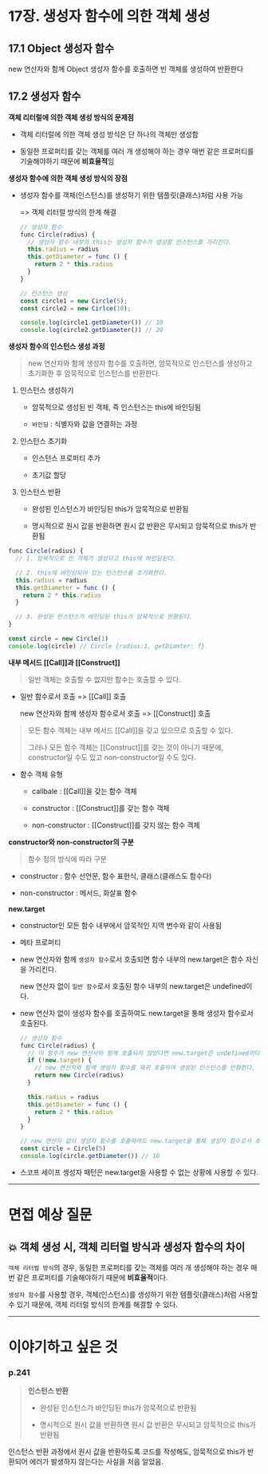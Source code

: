 # 17장. 생성자 함수에 의한 객체 생성

## 17.1 Object 생성자 함수

new 연산자와 함께 Object 생성자 함수를 호출하면 빈 객체를 생성하여 반환한다

## 17.2 생성자 함수

**객체 리터럴에 의한 객체 생성 방식의 문제점**

- 객체 리터럴에 의한 객체 생성 방식은 단 하나의 객체만 생성함

- 동일한 프로퍼티를 갖는 객체를 여러 개 생성해야 하는 경우 매번 같은 프로퍼티를 기술해야하기 때문에 **비효율적**임

**생성자 함수에 의한 객체 생성 방식의 장점**

- 생성자 함수를 객체(인스턴스)를 생성하기 위한 템플릿(클래스)처럼 사용 가능

  => 객체 리터럴 방식의 한계 해결

  ```jsx
  // 생성자 함수
  func Circle(radius) {
    // 생성자 함수 내부의 this는 생성자 함수가 생성할 인스턴스를 가리킨다.
    this.radius = radius
    this.getDiameter = func () {
      return 2 * this.radius
    }
  }

  // 인스턴스 생성
  const circle1 = new Circle(5);
  const circle2 = new Cirlce(10);

  console.log(circle1.getDiameter()) // 10
  console.log(circle2.getDiameter()) // 20
  ```

**생성자 함수의 인스턴스 생성 과정**

> new 연산자와 함께 생성자 함수를 호출하면, 암묵적으로 인스턴스를 생성하고 초기화한 후 암묵적으로 인스턴스를 반환한다.

1. 인스턴스 생성하기

   - 암묵적으로 생성된 빈 객체, 즉 인스턴스는 this에 바인딩됨

   - `바인딩` : 식별자와 값을 연결하는 과정

2. 인스턴스 초기화

   - 인스턴스 프로퍼티 추가

   - 초기값 할당

3. 인스턴스 반환

   - 완성된 인스턴스가 바인딩된 this가 암묵적으로 반환됨

   - 명시적으로 원시 값을 반환하면 원시 값 반환은 무시되고 암묵적으로 this가 반환됨

```jsx
func Circle(radius) {
  // 1. 암묵적으로 빈 객체가 생성되고 this에 바인딩된다.

  // 2. this에 바인딩되어 있는 인스턴스를 초기화한다.
  this.radius = radius
  this.getDiameter = func () {
    return 2 * this.radius
  }

  // 3. 완성된 인스턴스가 바인딩된 this가 암묵적으로 반환된다.
}

const circle = new Circle(1)
console.log(circle) // Circle {radius:1, getDiamter: f}
```

**내부 메서드 [[Call]]과 [[Construct]]**

> 일반 객체는 호출할 수 없지만 함수는 호출할 수 있다.

- 일반 함수로서 호출 => [[Call]] 호출

  new 연산자와 함께 생성자 함수로서 호출 => [[Construct]] 호출

> 모든 함수 객체는 내부 메서드 [[Call]]을 갖고 있으므로 호출할 수 있다.
>
> 그러나 모든 함수 객체는 [[Construct]]를 갖는 것이 아니기 때문에, constructor일 수도 있고 non-constructor일 수도 있다.

- 함수 객체 유형

  - callbale : [[Call]]을 갖는 함수 객체

  - constructor : [[Construct]]를 갖는 함수 객체

  - non-constructor : [[Construct]]를 갖지 않는 함수 객체

**constructor와 non-constructor의 구분**

> 함수 정의 방식에 따라 구분

- constructor : 함수 선언문, 함수 표현식, 클래스(클래스도 함수다)

- non-constructor : 메서드, 화살표 함수

**new.target**

- constructor인 모든 함수 내부에서 암묵적인 지역 변수와 같이 사용됨

- 메타 프로퍼티

- new 연산자와 함께 `생성자 함수`로서 호출되면 함수 내부의 new.target은 함수 자신을 가리킨다.

  new 연산자 없이 `일반 함수`로서 호출된 함수 내부의 new.target은 undefined이다.

- new 연산자 없이 생성자 함수를 호출하여도 new.target을 통해 생성자 함수로서 호출된다.

  ```jsx
  // 생성자 함수
  func Circle(radius) {
    // 이 함수가 new 연산사와 함께 호출되지 않았다면 new.target은 undefined이다.
    if (!new.target) {
      // new 연산자와 함께 생성자 함수를 재귀 호출하여 생성된 인스턴스를 반환한다.
      return new Circle(radius)
    }

    this.radius = radius
    this.getDiameter = func () {
      return 2 * this.radius
    }
  }

  // new 연산자 없이 생성자 함수를 호출하여도 new.target을 통해 생성자 함수로서 호출된다.
  const circle = Circle(5)
  console.log(circle.getDiameter()) // 10
  ```

- 스코프 세이프 생성자 패턴은 new.target을 사용할 수 없는 상황에 사용할 수 있다.

---

# 면접 예상 질문

## 💥 객체 생성 시, 객체 리터럴 방식과 생성자 함수의 차이

`객체 리터럴 방식`의 경우, 동일한 프로퍼티를 갖는 객체를 여러 개 생성해야 하는 경우 매번 같은 프로퍼티를 기술해야하기 때문에 **비효율적**이다.

`생성자 함수`를 사용할 경우, 객체(인스턴스)를 생성하기 위한 템플릿(클래스)처럼 사용할 수 있기 때문에, 객체 리터럴 방식의 한계를 해결할 수 있다.

---

# 이야기하고 싶은 것

### p.241

> **인스턴스 반환**
>
> - 완성된 인스턴스가 바인딩된 this가 암묵적으로 반환됨
>
> - 명시적으로 원시 값을 반환하면 원시 값 반환은 무시되고 암묵적으로 this가 반환됨

인스턴스 반환 과정에서 원시 값을 반환하도록 코드를 작성해도, 암묵적으로 this가 반환되어 에러가 발생하지 않는다는 사실을 처음 알았음.
